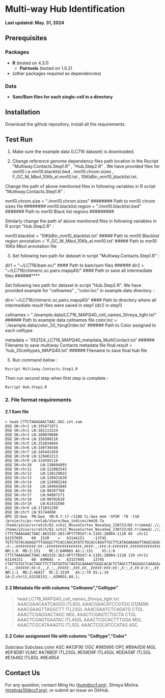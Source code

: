# Multi-way Hub Identification

**Last updated: May. 31, 2024**

## Prerequisites

### Packages
* **R** (tested on 4.3.1)
    * **Pairtools** (tested on 1.0.2)
* (other packages required as dependencies)

### Data

* **Sam/Bam files for each single-cell in a directory**

## Installation

Download the github repository. Install all the requirements.

## Test Run

1. Make sure the example data (LC716 dataset) is downloaded.

2. Change reference genome dependency files path location in the Rscript "Multiway.Contacts.Step1.R" , "Hub.Step2.R" . We have provided files for mm10 i.e mm10.blacklist.bed , mm10.chrom.sizes , F_GC_M_MboI_10Kb_el.mm10.txt , 10KbBin_mm10_blacklist.txt.

Change the path of above mentioned files in following variables in R script "Multiway.Contacts.Step1.R" :

mm10.chrom.size = "./mm10.chrom.sizes"   ######## Path to mm10 chrom sizes file ########
mm10.blacklist.region = "./mm10.blacklist.bed" ####### Path to mm10 Black list regions #########

Similarly change the path of above mentioned files in following variables in R script "Hub.Step2.R" :

mm10.blacklist = '10KbBin_mm10_blacklist.txt'     ##### Path to mm10 Blacklist region
annotation = 'F_GC_M_MboI_10Kb_el.mm10.txt'       ##### Path to mm10 10Kb MboI annotation file

3. Set following two path for dataset in script "Multiway.Contacts.Step1.R" :

dir1 = "~/LC716/bam.sc/"      #### Path to bam/sam files ######
dir2 = "~/LC716/chimeric.sc.pairs.mapq40/"     #### Path to save all intermediate files ######****

Set following two path for dataset in script "Hub.Step2.R". We have provided example for "cellnames" , "color.loc" in example.data directory. :

dir<-'~/LC716/chimeric.sc.pairs.mapq40/'   #### Path to directory where all intermediate result files were saved in step1 (dir2 in step1)

cellnames = "./example.data/LC716_MAPQ40_cell_names_Shreya_light.txt"     ###### Path to example data cellnames file
color.loc = './example.data/color_20_YangOrder.txt'                       ###### Path to Color assigned to each celltype 

metadata = '052124_LC716_MAPQ40_metadata_MultiContact.txt'      ###### Filename to save multiway Contacts metadata file
final.result = 'hub_20celltypes_MAPQ40.txt'                     ###### Filename to save final hub file


5. Run command below :

```bash
Rscript Multiway.Contacts.Step1.R
```
Then run second step when first step is complete :

```bash
Rscript Hub.Step2.R
```

### 2. File format requirements

#### 2.1 Sam file

```
> head CTTCTAAAGAACTAAC.OGC.int.sam
@SQ	SN:chr1	LN:195471971
@SQ	SN:chr2	LN:182113224
@SQ	SN:chr3	LN:160039680
@SQ	SN:chr4	LN:156508116
@SQ	SN:chr5	LN:151834684
@SQ	SN:chr6	LN:149736546
@SQ	SN:chr7	LN:145441459
@SQ	SN:chr8	LN:129401213
@SQ	SN:chr9	LN:124595110
@SQ	SN:chr10	LN:130694993
@SQ	SN:chr11	LN:122082543
@SQ	SN:chr12	LN:120129022
@SQ	SN:chr13	LN:120421639
@SQ	SN:chr14	LN:124902244
@SQ	SN:chr15	LN:104043685
@SQ	SN:chr16	LN:98207768
@SQ	SN:chr17	LN:94987271
@SQ	SN:chr18	LN:90702639
@SQ	SN:chr19	LN:61431566
@SQ	SN:chrX	LN:171031299
@SQ	SN:chrY	LN:91744698
@PG	ID:bwa	PN:bwa	VN:0.7.17-r1188	CL:bwa mem -SP5M -T0 -t16 /projects/ps-renlab/share/bwa_indices/mm10.fa /home/y2xie/scratch/62.schiC_MouseCortex_NovaSeq_230723/02.trimmed/.///LC716_R1_BC_cov_val_1.fq.gz /home/y2xie/scratch/62.schiC_MouseCortex_NovaSeq_230723/02.trimmed/.///LC716_R3_BC_cov_val_2.fq.gz
CTTCTAAAGAACTAAC:A01535:363:HFY77DSX7:4:1101:28004:1110	65	chr11	63157895	60	151M	=	63144151	-13745	TGTCTGTACAGAGGTTTGGGGCTTCACCAGCATATCTGCACCAGGTTGCTTCATAGAAGAGTTAGGCAGGCTCATCTTGCAGCCTGGGTCCTCACTGCCTGTCTTGAATGACCTAGGAAGAAGTGTTATGCTGAAAGAATGAGAAATGAGG	:F:::FFFFFFFFF:FF::FFFFFFFFFFFFFFFF,FFFF:,:FFF:F:FFFFFFF,FFFFFFFFFFFFFFFFF:FFFFFFFFFFFFFFFFFFFFFF:FFF:FFFFFFFFFFFFFFFF:FF:F,FFFFFFFFF,F:F:FFF:FFFFFFFFF	NM:i:0	MD:Z:151	MC:Z:84M66S	AS:i:151	XS:i:0
CTTCTAAAGAACTAAC:A01535:363:HFY77DSX7:4:1101:28004:1110	129	chr11	63144151	60	84M66S	=	63157895	13745	CTATTGTGCTCACTAGCTTCTTATGGTGCTAGTGCAAAAGTGGGCACACTCTAGCCTTAGGGGCCAAAGGAAAGACACCACTTGTTCTAGGCGGAGGTGGGCATTTACAACACTAGGCAGGGACGATGTGTCTGAGCCTCCCAGCTCAGA	F,,,:FFFFFF:FF:F,,,F,:,,FFFFF:,FFF,FF,,FFFFF:FFF:FF:,F::,F,FF:F:F:,,FF,,:F,F,F,,,::FFFFF,FF:FF,FFFFFFF,,,,F,:,FF::,FFF:FFF:,FF,F,FFFFFFFFF:FFF,FF,F:FF	NM:i:1	MD:Z:46A37	MC:Z:151M	AS:i:79	XS:i:19	SA:Z:chr11,63158153,-,65M85S,60,1;
```

#### 2.2 Metadata file with columns "Cellname","Celltype"
> head LC716_MAPQ40_cell_names_Shreya_light.txt
AAACGAACAATCAGGG ITL6GL
AAACGAACATCCGTGG D12MSN
AAACGAAGTTAGGCTT ITL23GL
AAACGAATCTCAGATG CTGL
AAACTCGAGGACTAGC MGL
AAACTCGAGTCTGCTA CTGL
AAACTCGAGTGAATAC ITL45GL
AAACTCGCACTTTGGA MGL
AAACTCGCATAAAGTG ITL5GL
AAACTCGCATCCATAG ASC


#### 2.2 Color assignment file with columns "Celltype","Color"
Subclass	Subclass.color
ASC	#A13F9E
OGC	#985695
OPC	#B9A0D6
MGL	#DF8DB1
VLMC	#A78BDF
ITL23GL	#E59D9F
ITL45GL	#DDA58F
ITL5GL	#E1A462
ITL6GL	#9E4954

## Contact Us

For any question, contact Ming Hu (hum@ccf.org), Shreya Mishra (mishras10@ccf.org), or submit an issue on GitHub.
